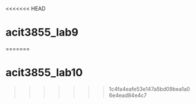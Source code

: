 <<<<<<< HEAD
# acit3855_lab9
=======
# acit3855_lab10
>>>>>>> 1c4fa4eafe53e147a5bd09bea1a06e4ead84e4c7
